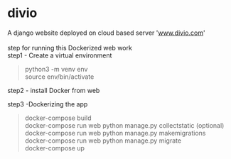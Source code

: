 # divio
A django website deployed on cloud based server 'www.divio.com' <br> <br>
step for running this Dockerized web work <br>
step1 - Create a virtual environment
> python3 -m venv env    
> source env/bin/activate

step2 - install Docker from web

step3 -Dockerizing the app
> docker-compose build   
> docker-compose run web python manage.py collectstatic (optional) <br>
> docker-compose run web python manage.py makemigrations <br>
> docker-compose run web python manage.py migrate <br>
> docker-compose up
